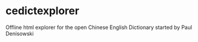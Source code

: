 # cedictexplorer
Offline html explorer for the open Chinese English Dictionary started by Paul Denisowski

